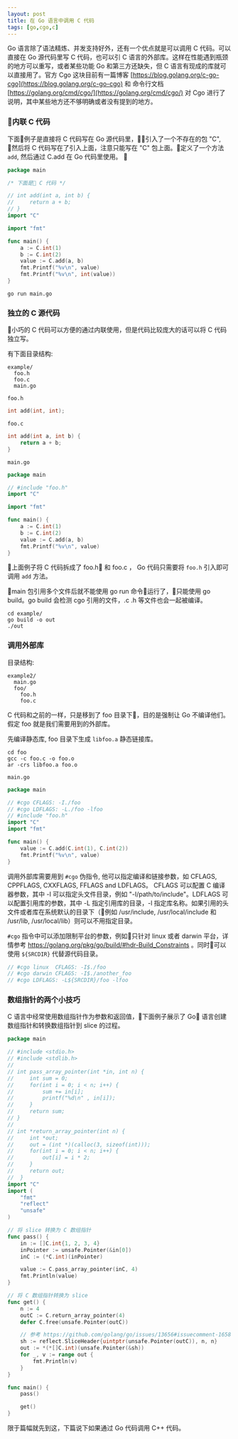 ```yaml
---
layout: post
title: 在 Go 语言中调用 C 代码
tags: [go,cgo,c]
---
```


Go 语言除了语法精炼、并发支持好外，还有一个优点就是可以调用 C 代码。可以直接在 Go 源代码里写 C 代码，也可以引 C 语言的外部库。这样在性能遇到瓶颈的地方可以重写，或者某些功能 Go 和第三方还缺失，但 C 语言有现成的库就可以直接用了。官方 Cgo 这块目前有一篇博客 [https://blog.golang.org/c-go-cgo](https://blog.golang.org/c-go-cgo) 和 命令行文档 [https://golang.org/cmd/cgo/](https://golang.org/cmd/cgo/) 对 Cgo 进行了说明，其中某些地方还不够明确或者没有提到的地方。

### 内联 C 代码

下面例子是直接将 C 代码写在 Go 源代码里，引入了一个不存在的包 "C", 然后将 C 代码写在了引入上面，注意只能写在 "C" 包上面。定义了一个方法 `add`, 然后通过 C.add 在 Go 代码里使用。 

```go
package main

/* 下面是 C 代码 */

// int add(int a, int b) {
//     return a + b;
// }
import "C"

import "fmt"

func main() {
    a := C.int(1)
    b := C.int(2)
    value := C.add(a, b)
    fmt.Printf("%v\n", value)
    fmt.Printf("%v\n", int(value))
}
```

`go run main.go`

### 独立的 C 源代码

小巧的 C 代码可以方便的通过内联使用，但是代码比较庞大的话可以将 C 代码独立写。

有下面目录结构:

```
example/
  foo.h
  foo.c
  main.go
```

`foo.h`

```c
int add(int, int);
```

`foo.c`

```c
int add(int a, int b) {
    return a + b;
}
```

`main.go`

```go
package main

// #include "foo.h"
import "C"

import "fmt"

func main() {
    a := C.int(1)
    b := C.int(2)
    value := C.add(a, b)
    fmt.Printf("%v\n", value)
}
```

上面例子将 C 代码拆成了 foo.h 和 foo.c ， Go 代码只需要将 `foo.h` 引入即可调用 `add` 方法。

main 包引用多个文件后就不能使用 go run 命令运行了，只能使用 go build。go build 会检测 cgo 引用的文件，.c .h 等文件也会一起被编译。

```
cd example/
go build -o out
./out
```

### 调用外部库

目录结构:

```
example2/
  main.go
  foo/
    foo.h
    foo.c
```

C 代码和之前的一样，只是移到了 foo 目录下，目的是强制让 Go 不编译他们。假定 foo 就是我们需要用到的外部库。

先编译静态库, foo 目录下生成 `libfoo.a` 静态链接库。

```
cd foo
gcc -c foo.c -o foo.o
ar -crs libfoo.a foo.o
```

`main.go`

```go
package main

// #cgo CFLAGS: -I./foo
// #cgo LDFLAGS: -L./foo -lfoo
// #include "foo.h"
import "C"
import "fmt"

func main() {
    value := C.add(C.int(1), C.int(2))
    fmt.Printf("%v\n", value)
}
```

调用外部库需要用到 `#cgo` 伪指令, 他可以指定编译和链接参数，如 CFLAGS, CPPFLAGS, CXXFLAGS, FFLAGS and LDFLAGS。 CFLAGS 可以配置 C 编译器参数，其中 -I 可以指定头文件目录，例如 "-I/path/to/include"。LDFLAGS 可以配置引用库的参数，其中 -L 指定引用库的目录，-l 指定库名称。如果引用的头文件或者库在系统默认的目录下（例如 /usr/include, /usr/local/include 和 /usr/lib, /usr/local/lib）则可以不用指定目录。

`#cgo` 指令中可以添加限制平台的参数，例如只针对 linux 或者 darwin 平台，详情参考 https://golang.org/pkg/go/build/#hdr-Build_Constraints 。同时可以使用 `${SRCDIR}` 代替源代码目录。

```go
// #cgo linux  CFLAGS: -I$./foo
// #cgo darwin CFLAGS: -I$./another_foo
// #cgo LDFLAGS: -L${SRCDIR}/foo -lfoo
```

### 数组指针的两个小技巧

C 语言中经常使用数组指针作为参数和返回值，下面例子展示了 Go 语言创建数组指针和转换数组指针到 slice 的过程。

```go
package main

// #include <stdio.h>
// #include <stdlib.h>
//
// int pass_array_pointer(int *in, int n) {
//     int sum = 0;
//     for(int i = 0; i < n; i++) {
//         sum += in[i];
//         printf("%d\n" , in[i]);
//     }
//     return sum;
// }
//
// int *return_array_pointer(int n) {
//     int *out;
//     out = (int *)(calloc(3, sizeof(int)));
//     for(int i = 0; i < n; i++) {
//         out[i] = i * 2;
//     }
//     return out;
//  }
import "C"
import (
    "fmt"
    "reflect"
    "unsafe"
)

// 将 slice 转换为 C 数组指针
func pass() {
    in := []C.int{1, 2, 3, 4}
    inPointer := unsafe.Pointer(&in[0])
    inC := (*C.int)(inPointer)

    value := C.pass_array_pointer(inC, 4)
    fmt.Println(value)
}

// 将 C 数组指针转换为 slice
func get() {
    n := 4
    outC := C.return_array_pointer(4)
    defer C.free(unsafe.Pointer(outC))

    // 参考 https://github.com/golang/go/issues/13656#issuecomment-165867188
    sh := reflect.SliceHeader{uintptr(unsafe.Pointer(outC)), n, n}
    out := *(*[]C.int)(unsafe.Pointer(&sh))
    for _, v := range out {
        fmt.Println(v)
    }
}

func main() {
    pass()

    get()
}
```

限于篇幅就先到这，下篇说下如果通过 Go 代码调用 C++ 代码。
